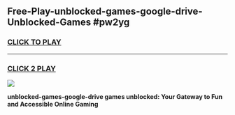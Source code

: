 
## Free-Play-unblocked-games-google-drive-Unblocked-Games #pw2yg
<h3>
<a href="https://news.freeplayer.one?title=unblocked-games-google-drive&ref=8M">CLICK TO PLAY</a></h3>
<hr>

<h3>
<a href="https://news.freeplayer.one?title=unblocked-games-google-drive&ref=8M">CLICK 2 PLAY</a>
  
</h3>

<a href="https://news.freeplayer.one?title=unblocked-games-google-drive&ref=8M"><img src="https://clearcache.store/games.png"></a>


**unblocked-games-google-drive games unblocked: Your Gateway to Fun and Accessible Online Gaming**
